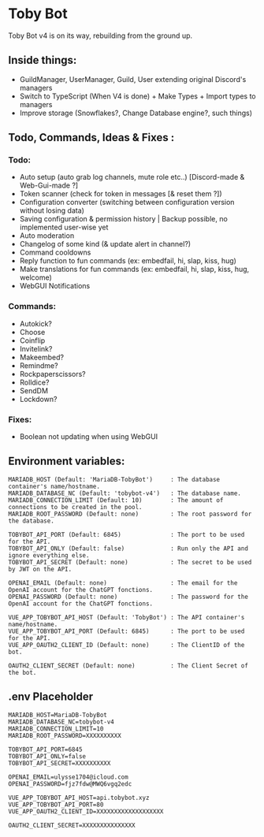 # Toby Bot

Toby Bot v4 is on its way, rebuilding from the ground up.

## Inside things:

- GuildManager, UserManager, Guild, User extending original Discord's managers
- Switch to TypeScript (When V4 is done) + Make Types + Import types to managers
- Improve storage (Snowflakes?, Change Database engine?, such things)

## Todo, Commands, Ideas & Fixes :

### Todo:

- Auto setup (auto grab log channels, mute role etc..) [Discord-made & Web-Gui-made ?]
- Token scanner (check for token in messages [& reset them ?])
- Configuration converter (switching between configuration version without losing data)
- Saving configuration & permission history | Backup possible, no implemented user-wise yet
- Auto moderation
- Changelog of some kind (& update alert in channel?)
- Command cooldowns
- Reply function to fun commands (ex: embedfail, hi, slap, kiss, hug)
- Make translations for fun commands (ex: embedfail, hi, slap, kiss, hug, welcome)
- WebGUI Notifications

### Commands:

- Autokick?
- Choose
- Coinflip
- Invitelink?
- Makeembed?
- Remindme?
- Rockpaperscissors?
- Rolldice?
- SendDM
- Lockdown?

### Fixes:

- Boolean not updating when using WebGUI

## Environment variables:
```
MARIADB_HOST (Default: 'MariaDB-TobyBot')     : The database container's name/hostname.
MARIADB_DATABASE_NC (Default: 'tobybot-v4')   : The database name.
MARIADB_CONNECTION_LIMIT (Default: 10)        : The amount of connections to be created in the pool.
MARIADB_ROOT_PASSWORD (Default: none)         : The root password for the database.

TOBYBOT_API_PORT (Default: 6845)              : The port to be used for the API.
TOBYBOT_API_ONLY (Default: false)             : Run only the API and ignore everything else.
TOBYBOT_API_SECRET (Default: none)            : The secret to be used by JWT on the API.

OPENAI_EMAIL (Default: none)                  : The email for the OpenAI account for the ChatGPT fonctions.
OPENAI_PASSWORD (Default: none)               : The password for the OpenAI account for the ChatGPT fonctions.

VUE_APP_TOBYBOT_API_HOST (Default: 'TobyBot') : The API container's name/hostname.
VUE_APP_TOBYBOT_API_PORT (Default: 6845)      : The port to be used for the API.
VUE_APP_OAUTH2_CLIENT_ID (Default: none)      : The ClientID of the bot.

OAUTH2_CLIENT_SECRET (Default: none)          : The Client Secret of the bot.
```

## .env Placeholder
```
MARIADB_HOST=MariaDB-TobyBot
MARIADB_DATABASE_NC=tobybot-v4
MARIADB_CONNECTION_LIMIT=10
MARIADB_ROOT_PASSWORD=XXXXXXXXXX

TOBYBOT_API_PORT=6845
TOBYBOT_API_ONLY=false
TOBYBOT_API_SECRET=XXXXXXXXXX

OPENAI_EMAIL=ulysse1704@icloud.com
OPENAI_PASSWORD=fjz7fdw@MWQ6vgq2edc

VUE_APP_TOBYBOT_API_HOST=api.tobybot.xyz
VUE_APP_TOBYBOT_API_PORT=80
VUE_APP_OAUTH2_CLIENT_ID=XXXXXXXXXXXXXXXXXXX

OAUTH2_CLIENT_SECRET=XXXXXXXXXXXXXXX
```